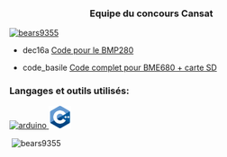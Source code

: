 <h3 align="center">Equipe du concours Cansat</h3>

<p align="left"> <a href="https://github.com/ryo-ma/github-profile-trophy"><img src="https://github-profile-trophy.vercel.app/?username=bears9355" alt="bears9355" /></a> </p>

- dec16a [Code pour le BMP280](https://github.com/Bears9355/dionysos/tree/main/sketch_dec16a)

- code_basile [Code complet pour BME680 + carte SD](https://github.com/Bears9355/dionysos/tree/main/code_basile)

<h3 align="left">Langages et outils utilisés:</h3>
<p align="left"> <a href="https://www.arduino.cc/" target="_blank" rel="noreferrer"> <img src="https://cdn.worldvectorlogo.com/logos/arduino-1.svg" alt="arduino" width="40" height="40"/> </a> <a href="https://www.w3schools.com/cpp/" target="_blank" rel="noreferrer"> <img src="https://raw.githubusercontent.com/devicons/devicon/master/icons/cplusplus/cplusplus-original.svg" alt="cplusplus" width="40" height="40"/> </a> </p>

<p>&nbsp;<img align="center" src="https://github-readme-stats.vercel.app/api?username=bears9355&show_icons=true&locale=en" alt="bears9355" /></p>
